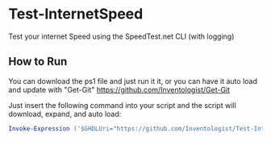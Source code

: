 # Test-InternetSpeed
 Test your internet Speed using the SpeedTest.net CLI (with logging)
 
 ## How to Run
 You can download the ps1 file and just run it it, or you can have it auto load and update with "Get-Git" https://github.com/Inventologist/Get-Git
 
 Just insert the following command into your script and the script will download, expand, and auto load:</br>
 ```powershell
 Invoke-Expression ('$GHDLUri="https://github.com/Inventologist/Test-InternetSpeed/archive/master.zip";$GHUser="Inventologist";$GHRepo="Test-InternetSpeed";$ForceRefresh="Yes"' + (new-object net.webclient).DownloadString('https://raw.githubusercontent.com/Inventologist/Get-Git/master/Get-Git.ps1'))
 
